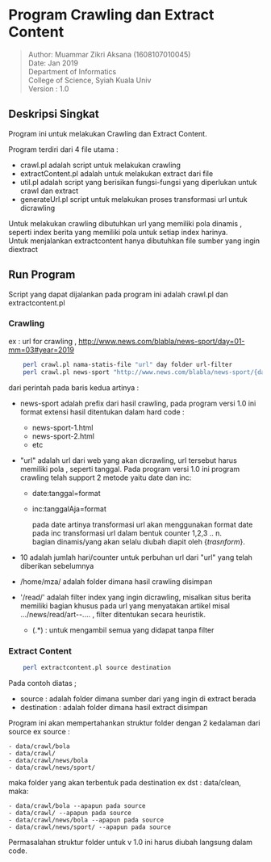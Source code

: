 # Program Crawling dan Extract Content

> Author: Muammar Zikri Aksana (1608107010045)\
> Date: Jan 2019\
> Department of Informatics\
> College of Science, Syiah Kuala Univ\
> Version : 1.0

## Deskripsi Singkat

Program ini untuk melakukan Crawling dan Extract Content.

Program terdiri dari 4 file utama :

- crawl.pl adalah script untuk melakukan crawling
- extractContent.pl adalah untuk melakukan extract dari file
- util.pl adalah script yang berisikan fungsi-fungsi yang diperlukan untuk crawl dan extract
- generateUrl.pl script untuk melakukan proses transformasi url untuk dicrawling

Untuk melakukan crawling dibutuhkan url yang memiliki pola dinamis , seperti index berita yang memiliki pola untuk setiap index harinya.\
Untuk menjalankan extractcontent hanya dibutuhkan file sumber yang ingin diextract

## Run Program

Script yang dapat dijalankan pada program ini adalah crawl.pl dan extractcontent.pl

### Crawling

ex : url for crawling , http://www.news.com/blabla/news-sport/day=01-mm=03#year=2019

```bash
    perl crawl.pl nama-statis-file "url" day folder url-filter
    perl crawl.pl news-sport "http://www.news.com/blabla/news-sport/{date:tanggal=day=%d-mm=%m#year=%Y}" 10 /home/mza/doc '/read/'
```

dari perintah pada baris kedua artinya :

- news-sport adalah prefix dari hasil crawling, pada program versi 1.0 ini format extensi hasil ditentukan dalam hard code :
  - news-sport-1.html
  - news-sport-2.html
  - etc
- "url" adalah url dari web yang akan dicrawling, url tersebut harus memiliki pola , seperti tanggal. Pada program versi 1.0 ini program crawling telah support 2 metode yaitu date dan inc:

  - date:tanggal=format
  - inc:tanggalAja=format

    pada date artinya transformasi url akan menggunakan format date\
    pada inc transformasi url dalam bentuk counter 1,2,3 .. n.\
    bagian dinamis/yang akan selalu diubah diapit oleh {_trasnform_}.

- 10 adalah jumlah hari/counter untuk perbuhan url dari "url" yang telah diberikan sebelumnya
- /home/mza/ adalah folder dimana hasil crawling disimpan
- '/read/' adalah filter index yang ingin dicrawling, misalkan situs berita memiliki bagian khusus pada url yang menyatakan artikel misal .../news/read/art--.... , filter ditentukan secara heuristik.
  - (.\*) : untuk mengambil semua yang didapat tanpa filter

### Extract Content

```bash
    perl extractcontent.pl source destination
```

Pada contoh diatas ;

- source : adalah folder dimana sumber dari yang ingin di extract berada
- destination : adalah folder dimana hasil extract disimpan

Program ini akan mempertahankan struktur folder dengan 2 kedalaman dari source
ex source :

    - data/crawl/bola
    - data/crawl/
    - data/crawl/news/bola
    - data/crawl/news/sport/

maka folder yang akan terbentuk pada destination
ex dst : data/clean, maka:

    - data/crawl/bola --apapun pada source
    - data/crawl/ --apapun pada source
    - data/crawl/news/bola --apapun pada source
    - data/crawl/news/sport/ --apapun pada source

Permasalahan struktur folder untuk v 1.0 ini harus diubah langsung dalam code.
